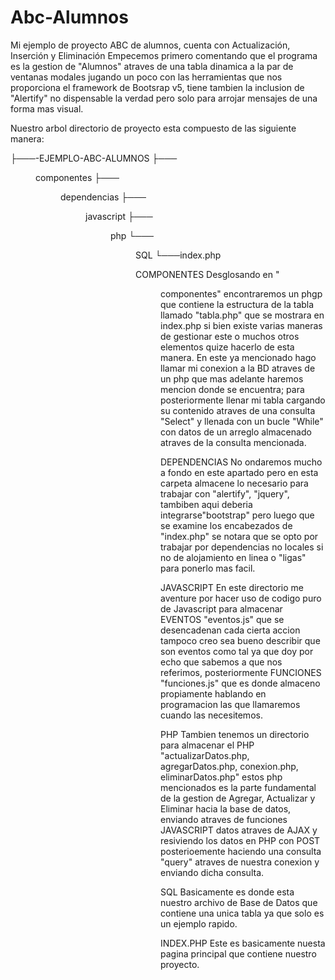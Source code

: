# Abc-Alumnos
Mi ejemplo de proyecto ABC de alumnos, cuenta con Actualización, Inserción y Eliminación
Empecemos primero comentando que el programa es la gestion de "Alumnos" atraves de una tabla dinamica a la par de ventanas modales jugando un poco con las
herramientas que nos proporciona el framework de Bootsrap v5, tiene tambien la inclusion de "Alertify" no dispensable la verdad pero solo para arrojar mensajes
de una forma mas visual.

Nuestro arbol directorio de proyecto esta compuesto de las siguiente manera:

├───-EJEMPLO-ABC-ALUMNOS
├───<DIR>componentes
├───<DIR>dependencias
├───<DIR>javascript
├───<DIR>php
└───<DIR>SQL
└───index.php

COMPONENTES
Desglosando en "<DIR>componentes" encontraremos un phgp que contiene la estructura de la tabla llamado "tabla.php" que se mostrara en index.php si bien existe varias maneras 
de gestionar este o muchos otros elementos quize hacerlo de esta manera. En este ya mencionado hago llamar mi conexion a la BD atraves de un php que mas adelante haremos
mencion donde se encuentra; para posteriormente llenar mi tabla cargando su contenido atraves de una consulta "Select" y llenada con un bucle "While" con datos de un arreglo
almacenado atraves de la consulta mencionada.

DEPENDENCIAS
No ondaremos mucho a fondo en este apartado pero en esta carpeta almacene lo necesario para trabajar con "alertify", "jquery", tambiben aqui deberia integrarse"bootstrap"
pero luego que se examine los encabezados de "index.php" se notara que se opto por trabajar por dependencias no locales si no de alojamiento en linea o "ligas" para ponerlo mas facil.

JAVASCRIPT
En este directorio me aventure por hacer uso de codigo puro de Javascript para almacenar EVENTOS "eventos.js" que se desencadenan cada cierta accion tampoco creo sea bueno describir
que son eventos como tal ya que doy por echo que sabemos a que nos referimos, posteriormente FUNCIONES "funciones.js" que es donde almaceno propiamente hablando en programacion las 
que llamaremos cuando las necesitemos.

PHP
Tambien tenemos un directorio para almacenar el PHP "actualizarDatos.php, agregarDatos.php, conexion.php, eliminarDatos.php" estos php mencionados es la parte fundamental de la gestion
de Agregar, Actualizar y Eliminar hacia la base de datos, enviando atraves de funciones JAVASCRIPT datos atraves de AJAX y resiviendo los datos en PHP con POST posterioemente haciendo una 
consulta "query" atraves de nuestra conexion y enviando dicha consulta.

SQL
Basicamente es donde esta nuestro archivo de Base de Datos que contiene una unica tabla ya que solo es un ejemplo rapido.

INDEX.PHP
Este es basicamente nuesta pagina principal que contiene nuestro proyecto.
